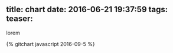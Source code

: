 title: chart
date: 2016-06-21 19:37:59
tags:
teaser:
---

<script src="https://d3js.org/d3.v4.js"></script>

lorem

{% gitchart javascript 2016-09-5 %}
